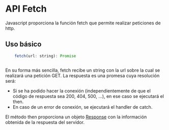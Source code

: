 # API Fetch
Javascript proporciona la función fetch que permite realizar peticiones de http.
## Uso básico
```javascript
    fetch(url: string): Promise
```
<pre>
</pre>
En su forma más sencilla, fetch recibe un string con la url sobre la cual se realizará una petición GET. La respuesta es una promesa cuya resolución será:
- Si se ha podido hacer la conexión (independientemente de que el código de respuesta sea 200, 404, 500, ...), en ese caso se ejecutará el then. 
- En caso de un error de conexión, se ejecutará el handler de catch.

El método then proporciona un objeto [Response](https://developer.mozilla.org/es/docs/Web/API/Response) con la información obtenida de la respuesta del servidor. 